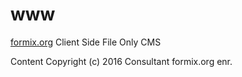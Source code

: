 # www

[formix.org](http://formix.org) Client Side File Only CMS

Content Copyright (c) 2016 Consultant formix.org enr.
